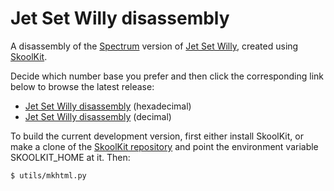 Jet Set Willy disassembly
=========================

A disassembly of the [Spectrum](http://en.wikipedia.org/wiki/ZX_Spectrum)
version of [Jet Set Willy](http://en.wikipedia.org/wiki/Jet_Set_Willy), created
using [SkoolKit](http://skoolkit.ca/).

Decide which number base you prefer and then click the corresponding link below
to browse the latest release:

* [Jet Set Willy disassembly](http://skoolkid.github.io/jetsetwilly/) (hexadecimal)
* [Jet Set Willy disassembly](http://skoolkit.ca/disassemblies/jet_set_willy/) (decimal)

To build the current development version, first either install SkoolKit, or
make a clone of the [SkoolKit repository](https://github.com/skoolkid/skoolkit)
and point the environment variable SKOOLKIT_HOME at it. Then:

    $ utils/mkhtml.py
